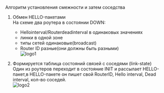 [logo1]: https://github.com/dbudakov/22.route/blob/master/image/OSPF_steps/1.png
[logo2]: https://github.com/dbudakov/22.route/blob/master/image/OSPF_steps/2.png
[logo3]: https://github.com/dbudakov/22.route/blob/master/image/OSPF_steps/3.png
[logo4]: https://github.com/dbudakov/22.route/blob/master/image/OSPF_steps/4.png
[logo5]: https://github.com/dbudakov/22.route/blob/master/image/OSPF_steps/5.png
[logo6]: https://github.com/dbudakov/22.route/blob/master/image/OSPF_steps/6.png
[logo7]: https://github.com/dbudakov/22.route/blob/master/image/OSPF_steps/7.png
[logo8]: https://github.com/dbudakov/22.route/blob/master/image/OSPF_steps/8.png


Алгоритм установления смежности и затем соседства   
1. Обмен HELLO-пакетами   
   На схеме два роутера в состоянии DOWN:
   * Hellointerval/Routerdeadinterval в одинаковых значениях
   * линки в одной зоне
   * типы сетей одинаковые(broadcast)
   * Router ID разные(они должны быть разными)   
![logo1]  

2. Формируется таблица состояний связей с соседями (link-state)   
Один из роутеров переходит в состояние INIT и рассылает HELLO-пакет,в HELLO-пакете он пишет свой RouterID, Hello interval, Dead interval, кол-во соседей.  
![logo2]

